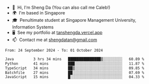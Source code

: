 <!---
tan-sd/tan-sd is a ✨ special ✨ repository because its `README.md` (this file) appears on your GitHub profile.
You can click the Preview link to take a look at your changes.
--->
- 👋  Hi, I'm Sheng Da (You can also call me Caleb!)
- 🌍  I'm based in Singapore
- 🎓  Penultimate student at Singapore Management University, Information Systems
- 🖥️  See my portfolio at [tanshengda.vercel.app](https://tanshengda.vercel.app/)
- 📫  Contact me at [shengdatan@gmail.com](mailto:shengdatan@gmail.com)

<!--START_SECTION:waka-->

```txt
From: 24 September 2024 - To: 01 October 2024

Java         3 hrs 34 mins   ███████████████▒░░░░░░░░░   60.89 %
Python       41 mins         ███░░░░░░░░░░░░░░░░░░░░░░   11.87 %
TypeScript   34 mins         ██▒░░░░░░░░░░░░░░░░░░░░░░   09.85 %
Batchfile    27 mins         ██░░░░░░░░░░░░░░░░░░░░░░░   07.69 %
JavaScript   15 mins         █░░░░░░░░░░░░░░░░░░░░░░░░   04.33 %
```

<!--END_SECTION:waka-->
